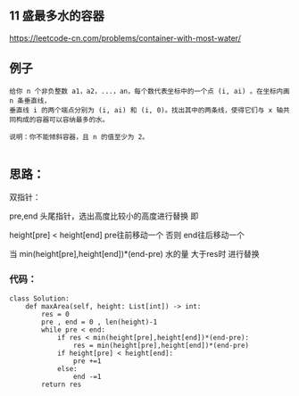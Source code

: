##  11 盛最多水的容器


https://leetcode-cn.com/problems/container-with-most-water/


## 例子
```
给你 n 个非负整数 a1，a2，...，an，每个数代表坐标中的一个点 (i, ai) 。在坐标内画 n 条垂直线，
垂直线 i 的两个端点分别为 (i, ai) 和 (i, 0)。找出其中的两条线，使得它们与 x 轴共同构成的容器可以容纳最多的水。

说明：你不能倾斜容器，且 n 的值至少为 2。
 
```

## 思路：

双指针：

pre,end 头尾指针，选出高度比较小的高度进行替换 即

height[pre] < height[end]  pre往前移动一个  否则 end往后移动一个

当 min(height[pre],height[end])*(end-pre) 水的量  大于res时 进行替换


### 代码：
 
```
class Solution:
    def maxArea(self, height: List[int]) -> int:
        res = 0
        pre , end = 0 , len(height)-1
        while pre < end:
            if res < min(height[pre],height[end])*(end-pre):
                res = min(height[pre],height[end])*(end-pre)
            if height[pre] < height[end]:
                pre +=1
            else:
                end -=1
        return res
```

